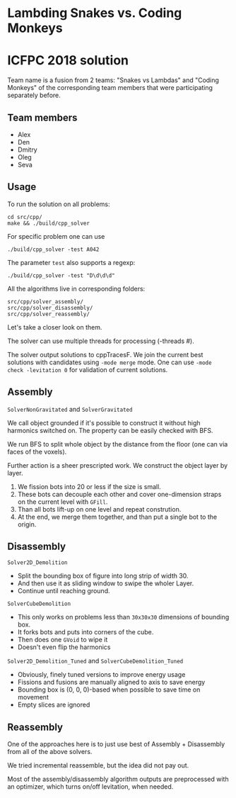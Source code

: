 # Lambding Snakes vs. Coding Monkeys
# ICFPC 2018 solution

Team name is a fusion from 2 teams: "Snakes vs Lambdas" and "Coding Monkeys" of
the corresponding team members that were participating separately before.

## Team members

* Alex
* Den
* Dmitry
* Oleg
* Seva

## Usage


To run the solution on all problems:
```
cd src/cpp/
make && ./build/cpp_solver
```

For specific problem one can use
```
./build/cpp_solver -test A042
```

The parameter `test` also supports a regexp:
```
./build/cpp_solver -test "D\d\d\d"
```

All the algorithms live in corresponding folders:
```
src/cpp/solver_assembly/
src/cpp/solver_disassembly/
src/cpp/solver_reassembly/
```

Let's take a closer look on them.

The solver can use multiple threads for processing (-threads #).

The solver output solutions to cppTracesF. We join the current best solutions with candidates using `-mode merge` mode.
One can use `-mode check -levitation 0` for validation of current solutions.

## Assembly

`SolverNonGravitated` and `SolverGravitated`

We call object grounded if it's possible to construct it without high harmonics switched on. The property can be easily checked with BFS.

We run BFS to split whole object by the distance from the floor (one can via faces of the voxels).

Further action is a sheer prescripted work. We construct the object layer by layer.

1. We fission bots into 20 or less if the size is small.
2. These bots can decouple each other and cover one-dimension straps on the current level with `GFill`.
3. Than all bots lift-up on one level and repeat constrution.
4. At the end, we merge them together, and than put a single bot to the origin.

## Disassembly

`Solver2D_Demolition`

 * Split the bounding box of figure into long strip of width 30.
 * And then use it as sliding window to swipe the wholer Layer.
 * Continue until reaching ground.


`SolverCubeDemolition`

 * This only works on problems less than `30x30x30` dimensions of bounding box.
 * It forks bots and puts into corners of the cube.
 * Then does one `GVoid` to wipe it
 * Doesn't even flip the harmonics

`Solver2D_Demolition_Tuned` and `SolverCubeDemolition_Tuned`

 * Obviously, finely tuned versions to improve energy usage
 * Fissions and fusions are manually aligned to axis to save energy
 * Bounding box is (0, 0, 0)-based when possible to save time on movement
 * Empty slices are ignored

## Reassembly

One of the approaches here is to just use best of Assembly + Disassembly from all of the above solvers.

We tried incremental reassemble, but the idea did not pay out.

Most of the assembly/disassembly algorithm outputs are preprocessed with an optimizer, which turns on/off levitation, when needed.
